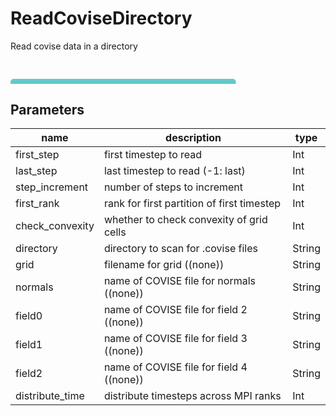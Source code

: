 
# ReadCoviseDirectory
Read covise data in a directory

<svg width="3605.9999999999995" height="270" >
<style>.text { font: normal 24.0px sans-serif;}tspan{ font: italic 24.0px sans-serif;}.moduleName{ font: italic 30px sans-serif;}</style>
<rect x="0" y="30" width="360.59999999999997" height="90" rx="5" ry="5" style="fill:#64c8c8ff;" />
<rect x="6.0" y="90" width="30" height="30" rx="0" ry="0" style="fill:#c8c81eff;" >
<title>grid_out</title></rect>
<rect x="21.0" y="120" width="1.0" height="120" rx="0" ry="0" style="fill:#000000;" />
<rect x="21.0" y="240" width="30" height="1.0" rx="0" ry="0" style="fill:#000000;" />
<text x="57.0" y="243.0" class="text" ><tspan> (grid_out)</tspan></text>
<rect x="42.0" y="90" width="30" height="30" rx="0" ry="0" style="fill:#c8c81eff;" >
<title>field0_out</title></rect>
<rect x="57.0" y="120" width="1.0" height="90" rx="0" ry="0" style="fill:#000000;" />
<rect x="57.0" y="210" width="30" height="1.0" rx="0" ry="0" style="fill:#000000;" />
<text x="93.0" y="213.0" class="text" ><tspan> (field0_out)</tspan></text>
<rect x="78.0" y="90" width="30" height="30" rx="0" ry="0" style="fill:#c8c81eff;" >
<title>field1_out</title></rect>
<rect x="93.0" y="120" width="1.0" height="60" rx="0" ry="0" style="fill:#000000;" />
<rect x="93.0" y="180" width="30" height="1.0" rx="0" ry="0" style="fill:#000000;" />
<text x="129.0" y="183.0" class="text" ><tspan> (field1_out)</tspan></text>
<rect x="114.0" y="90" width="30" height="30" rx="0" ry="0" style="fill:#c8c81eff;" >
<title>field2_out</title></rect>
<rect x="129.0" y="120" width="1.0" height="30" rx="0" ry="0" style="fill:#000000;" />
<rect x="129.0" y="150" width="30" height="1.0" rx="0" ry="0" style="fill:#000000;" />
<text x="165.0" y="153.0" class="text" ><tspan> (field2_out)</tspan></text>
<text x="6.0" y="85.5" class="moduleName" >ReadCoviseDirectory</text></svg>

## Parameters
|name|description|type|
|-|-|-|
|first_step|first timestep to read|Int|
|last_step|last timestep to read (-1: last)|Int|
|step_increment|number of steps to increment|Int|
|first_rank|rank for first partition of first timestep|Int|
|check_convexity|whether to check convexity of grid cells|Int|
|directory|directory to scan for .covise files|String|
|grid|filename for grid ((none))|String|
|normals|name of COVISE file for normals ((none))|String|
|field0|name of COVISE file for field 2 ((none))|String|
|field1|name of COVISE file for field 3 ((none))|String|
|field2|name of COVISE file for field 4 ((none))|String|
|distribute_time|distribute timesteps across MPI ranks|Int|
